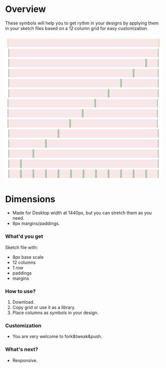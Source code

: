# Overview
These symbols will help you to get rythm in your designs by applying them in your sketch files based on a 12 column grid for easy customization.

![12 column grid](/doc/grid.png)


# Dimensions
* Made for Desktop width at 1440px, but you can stretch them as you need.
* 8px margins/paddings.

### What'd you get
Sketch file with:
* 8px base scale
* 12 columns
* 1 row
* paddings
* margins

### How to use?
1. Download.
2. Copy grid or use it as a library.
3. Place columns as symbols in your design.

### Customization
* You are very welcome to fork&tweak&push.

### What's next?
* Responsive.
